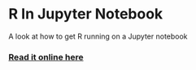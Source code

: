 # R In Jupyter Notebook

A look at how to get R running on a Jupyter notebook

### [Read it online here](http://nbviewer.jupyter.org/github/MarkPratley/R-In-Jupyter-Notebook/blob/master/R-In-Jupyter-Notebook.ipynb)